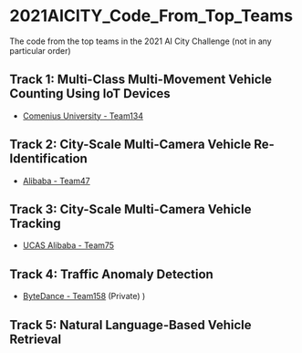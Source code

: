 # 2021AICITY_Code_From_Top_Teams
The code from the top teams in the 2021 AI City Challenge (not in any particular order)

## Track 1: Multi-Class Multi-Movement Vehicle Counting Using IoT Devices
* [Comenius University - Team134](https://github.com/kocurvik/aicc)


## Track 2: City-Scale Multi-Camera Vehicle Re-Identification
* [Alibaba - Team47](https://github.com/michuanhaohao/AICITY2021_Track2_DMT)


## Track 3: City-Scale Multi-Camera Vehicle Tracking
* [UCAS Alibaba - Team75](https://github.com/LCFractal/AIC21-MTMC)


## Track 4: Traffic Anomaly Detection
* [ByteDance - Team158](https://github.com/WuJie1010/AICity2021-Anomaly-Detection) (Private)
)

## Track 5: Natural Language-Based Vehicle Retrieval


